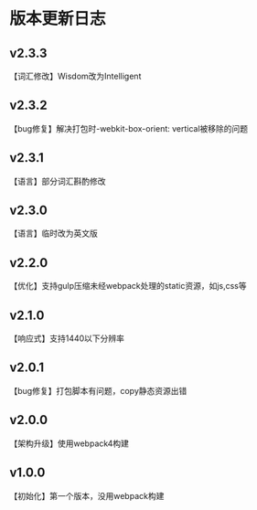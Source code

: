# 版本更新日志

## v2.3.3

【词汇修改】Wisdom改为Intelligent

## v2.3.2

【bug修复】解决打包时-webkit-box-orient: vertical被移除的问题

## v2.3.1

【语言】部分词汇斟酌修改

## v2.3.0

【语言】临时改为英文版

## v2.2.0

【优化】支持gulp压缩未经webpack处理的static资源，如js,css等

## v2.1.0

【响应式】支持1440以下分辨率

## v2.0.1

【bug修复】打包脚本有问题，copy静态资源出错

## v2.0.0

【架构升级】使用webpack4构建

## v1.0.0

【初始化】第一个版本，没用webpack构建